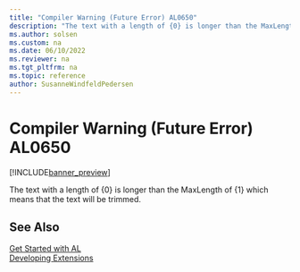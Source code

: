 ```yaml
---
title: "Compiler Warning (Future Error) AL0650"
description: "The text with a length of {0} is longer than the MaxLength of {1} which means that the text will be trimmed."
ms.author: solsen
ms.custom: na
ms.date: 06/10/2022
ms.reviewer: na
ms.tgt_pltfrm: na
ms.topic: reference
author: SusanneWindfeldPedersen
---
```

[//]: # (START>DO_NOT_EDIT)
[//]: # (IMPORTANT:Do not edit any of the content between here and the END>DO_NOT_EDIT.)
[//]: # (Any modifications should be made in the .xml files in the ModernDev repo.)
# Compiler Warning (Future Error) AL0650

[!INCLUDE[banner_preview](../includes/banner_preview.md)]

The text with a length of {0} is longer than the MaxLength of {1} which means that the text will be trimmed.

[//]: # (IMPORTANT: END>DO_NOT_EDIT)
## See Also  
[Get Started with AL](../devenv-get-started.md)  
[Developing Extensions](../devenv-dev-overview.md)  